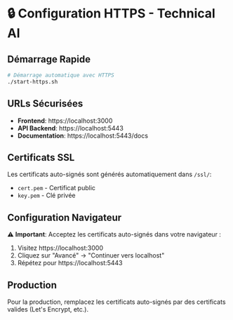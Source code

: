 # 🔒 Configuration HTTPS - Technical AI

## Démarrage Rapide

```bash
# Démarrage automatique avec HTTPS
./start-https.sh
```

## URLs Sécurisées

- **Frontend**: https://localhost:3000
- **API Backend**: https://localhost:5443
- **Documentation**: https://localhost:5443/docs

## Certificats SSL

Les certificats auto-signés sont générés automatiquement dans `/ssl/`:
- `cert.pem` - Certificat public
- `key.pem` - Clé privée

## Configuration Navigateur

⚠️ **Important**: Acceptez les certificats auto-signés dans votre navigateur :
1. Visitez https://localhost:3000
2. Cliquez sur "Avancé" → "Continuer vers localhost"
3. Répétez pour https://localhost:5443

## Production

Pour la production, remplacez les certificats auto-signés par des certificats valides (Let's Encrypt, etc.).